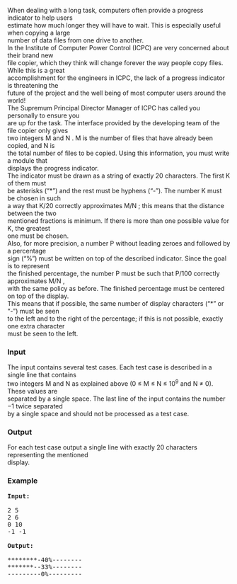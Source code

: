 <p>When dealing with a long task, computers often provide a progress indicator to help users<br>estimate how much longer they will have to wait. This is especially useful when copying a large<br>number of data files from one drive to another.<br>In the Institute of Computer Power Control (ICPC) are very concerned about their brand new<br>file copier, which they think will change forever the way people copy files. While this is a great<br>accomplishment for the engineers in ICPC, the lack of a progress indicator is threatening the<br>future of the project and the well being of most computer users around the world!<br>The Supremum Principal Director Manager of ICPC has called you personally to ensure you<br>are up for the task. The interface provided by the developing team of the file copier only gives<br>two integers M and N . M is the number of files that have already been copied, and N is<br>the total number of files to be copied. Using this information, you must write a module that<br>displays the progress indicator.<br>The indicator must be drawn as a string of exactly 20 characters. The first K of them must<br>be asterisks (“*”) and the rest must be hyphens (“-”). The number K must be chosen in such<br>a way that K/20 correctly approximates M/N ; this means that the distance between the two<br>mentioned fractions is minimum. If there is more than one possible value for K, the greatest<br>one must be chosen.<br>Also, for more precision, a number P without leading zeroes and followed by a percentage<br>sign (“%”) must be written on top of the described indicator. Since the goal is to represent<br>the finished percentage, the number P must be such that P/100 correctly approximates M/N ,<br>with the same policy as before. The finished percentage must be centered on top of the display.<br>This means that if possible, the same number of display characters (“*” or “-”) must be seen<br>to the left and to the right of the percentage; if this is not possible, exactly one extra character<br>must be seen to the left.</p>
<h3>Input</h3>
<p>The input contains several test cases. Each test case is described in a single line that contains<br>two integers M and N as explained above (0 ≤ M ≤ N ≤ 10<sup>9</sup> and N ≠ 0). These values are<br>separated by a single space. The last line of the input contains the number −1 twice separated<br>by a single space and should not be processed as a test case.</p>
<h3>Output</h3>
<p>For each test case output a single line with exactly 20 characters representing the mentioned<br>display.</p>
<h3>Example</h3>
<pre><strong>Input:</strong><br><br>2 5<br>2 6<br>0 10<br>-1 -1<br><strong><br>Output:</strong><br><br>********-40%--------<br>*******--33%--------<br>---------0%---------<pre><br></pre>
<br><br></pre>